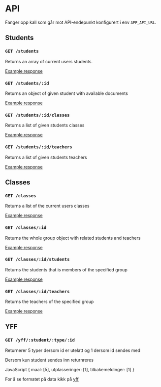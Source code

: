 # API

Fanger opp kall som går mot API-endepunkt konfigurert i env ``APP_API_URL``.

## Students

### ```GET /students```

Returns an array of current users students.

[Example response](https://github.com/vtfk/minelev-api/blob/main/docs/getStudents.md)

### ```GET /students/:id```

Returns an object of given student with available documents

[Example response](https://github.com/vtfk/minelev-api/blob/main/docs/getStudent.md)

### ```GET /students/:id/classes```

Returns a list of given students classes

[Example response](https://github.com/vtfk/minelev-api/blob/main/docs/getStudentClasses.md)

### ```GET /students/:id/teachers```

Returns a list of given students teachers

[Example response](https://github.com/vtfk/minelev-api/blob/main/docs/getStudentTeachers.md)

## Classes

### ```GET /classes```

Returns a list of the current users classes

[Example response](https://github.com/vtfk/minelev-api/blob/main/docs/getClasses.md)

### ```GET /classes/:id```

Returns the whole group object with related students and teachers

[Example response](https://github.com/vtfk/minelev-api/blob/main/docs/getClass.md)

### ```GET /classes/:id/students```

Returns the students that is members of the specified group

[Example response](https://github.com/vtfk/minelev-api/blob/main/docs/getClassStudents.md)

### ```GET /classes/:id/teachers```

Returns the teachers of the specified group

[Example response](https://github.com/vtfk/minelev-api/blob/main/docs/getClassTeachers.md)

## YFF

### ```GET /yff/:student/:type/:id```

Returnerer 5 typer dersom id er utelatt og 1 dersom id sendes med

Dersom kun student sendes inn returnreres 

JavaScript
{
  maal: [5],
  utplasseringer: [1],
  tilbakemeldinger: [1]
}


For å se formatet på data kikk på [yff](yff.js)
